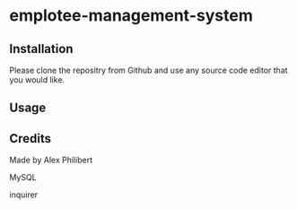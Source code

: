 # emplotee-management-system

## Installation

Please clone the repositry from Github and use any source code editor that you would like.

## Usage

## Credits

Made by Alex Philibert

MySQL 


inquirer

